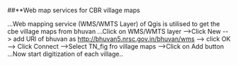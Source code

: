 ##**Web map services for CBR village maps

...Web mapping service (WMS/WMTS Layer) of Qgis is utilised to get the cbe village maps from bhuvan
...Click on WMS/WMTS layer -->Click New --> add URl of bhuvan as http://bhuvan5.nrsc.gov.in/bhuvan/wms --> click OK --> Click Connect -->Select TN_fig fro village maps -->Click on Add button
...Now start digitization of each village..
